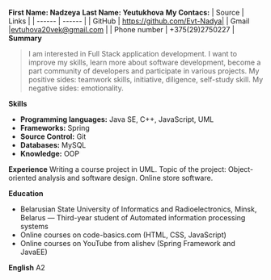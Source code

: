 **First Name: Nadzeya**
**Last Name: Yeutukhova**
**My Contacs:**
| Source | Links |
| ------ | ------ |
| GitHub | https://github.com/Evt-Nadya|
| Gmail |evtuhova20vek@gmail.com |
| Phone number | +375(29)2750227 |
**Summary**
>I am interested in Full Stack application development. 
I want to improve my skills, learn more about software 
development, become a part community of developers and
participate in various projects.
My positive sides: teamwork skills, initiative, diligence,
self-study skill.
My negative sides: emotionality. 

**Skills**
- **Programming languages:** Java SE, C++, JavaScript, UML
- **Frameworks:** Spring
- **Source Control:** Git
- **Databases:** MySQL
- **Knowledge:** OOP

**Experience**
Writing a course project in UML. Topic of the project: 
Object-oriented analysis and software design. Online store software.

**Education**
- Belarusian State University of Informatics and Radioelectronics, 
Minsk, Belarus — Third-year student of Automated information 
processing systems
- Online courses on code-basics.com (HTML, CSS, JavaScript)
- Online courses on YouTube from alishev (Spring Framework and JavaEE)

**English**
A2
